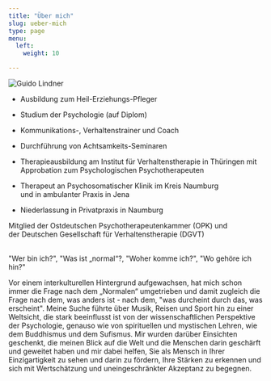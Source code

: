 ```yaml
---
title: "Über mich"
slug: ueber-mich
type: page
menu:
  left:
    weight: 10

---
```

![Guido Lindner](/images/portrait.jpg "Portrait von Guido Lindner")

* Ausbildung zum Heil-Erziehungs-Pfleger

* Studium der Psychologie (auf Diplom)

* Kommunikations-, Verhaltenstrainer und Coach

* Durchführung von Achtsamkeits-Seminaren

* Therapieausbildung am Institut für Verhaltenstherapie in Thüringen mit  
  Approbation zum Psychologischen Psychotherapeuten

* Therapeut an Psychosomatischer Klinik im Kreis Naumburg<br> und in ambulanter Praxis in Jena

* Niederlassung in Privatpraxis in Naumburg

Mitglied der Ostdeutschen Psychotherapeutenkammer (OPK) und  
der Deutschen Gesellschaft für Verhaltenstherapie (DGVT)

<br>"Wer bin ich?", "Was ist „normal“?, "Woher komme ich?", "Wo gehöre ich hin?" <br>

Vor einem interkulturellen Hintergrund aufgewachsen, hat mich schon immer die Frage nach dem „Normalen“ umgetrieben und damit zugleich die Frage nach dem, was anders ist - nach dem, "was durcheint durch das, was erscheint". Meine Suche führte über Musik, Reisen und Sport hin zu einer Weltsicht, die stark beeinflusst ist von der wissenschaftlichen Perspektive der Psychologie, genauso wie von spirituellen und mystischen Lehren, wie dem Buddhismus und dem Sufismus. Mir wurden darüber Einsichten geschenkt, die meinen Blick auf die Welt und die Menschen darin geschärft und geweitet haben und mir dabei helfen, Sie als Mensch in Ihrer Einzigartigkeit zu sehen und darin zu fördern, Ihre Stärken zu erkennen und sich mit Wertschätzung und uneingeschränkter Akzeptanz zu begegnen.